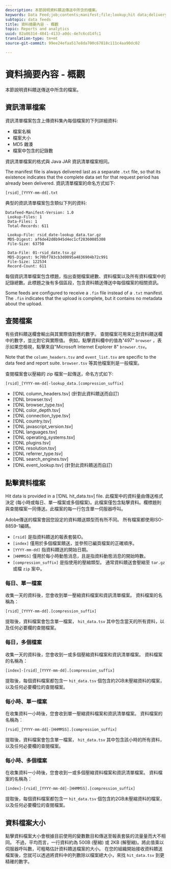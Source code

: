 ```yaml
---
description: 本節說明資料饋送傳送中所含的檔案。
keywords: Data Feed;job;contents;manifest;file;lookup;hit data;delivery contents
subtopic: data feeds
title: 資料摘要內容 - 概觀
topic: Reports and analytics
uuid: 82a86314-4841-4133-a0dc-4e7c6cd14fc1
translation-type: tm+mt
source-git-commit: 99ee24efaa517e8da700c67818c111c4aa90dc02

---
```



# 資料摘要內容 - 概觀

本節說明資料饋送傳送中所含的檔案。

## 資訊清單檔案

資訊清單檔案包含上傳資料集內每個檔案的下列詳細資料:

* 檔案名稱
* 檔案大小
* MD5 雜湊
* 檔案中包含的記錄數

資訊清單檔案的格式與 Java JAR 資訊清單檔案相同。

The manifest file is always delivered last as a separate `.txt` file, so that its existence indicates that the complete data set for that request period has already been delivered. 資訊清單檔案的命名方式如下:

```text
[rsid]_[YYYY-mm-dd].txt
```

典型的資訊清單檔案包含類似下列的資料:

```text
Datafeed-Manifest-Version: 1.0
 Lookup-Files: 1
 Data-Files: 1
 Total-Records: 611

 Lookup-File: rsid_date-lookup_data.tar.gz
 MD5-Digest: af6de42d8b945d4ec1cf28360085308
 File-Size: 63750

 Data-File: 01-rsid_date.tsv.gz
 MD5-Digest: 9c70bf783cb3d0095a4836904b72c991
 File-Size: 122534
 Record-Count: 611
```

每個資訊清單檔案包含標題，指出查閱檔案總數、資料檔案以及所有資料檔案中的記錄總數。此標題之後有多個區段，包含資料饋送傳送中每個檔案的相關資訊。

Some feeds are configured to receive a `.fin` file instead of a `.txt` manifest. The `.fin` indicates that the upload is complete, but it contains no metadata about the upload.

## 查閱檔案

有些資料饋送欄會輸出與其實際值對應的數字。 查閱檔案可用來比對資料饋送欄中的數字，並比對它與實際值。 例如，點擊資料欄中的值為"497" `browser` ，表示如果您檢視，點擊來自"Microsoft Internet Explorer 8" `browser.tsv`。

Note that the `column_headers.tsv` and `event_list.tsv` are specific to the data feed and report suite. `browser.tsv` 等其他檔案則是一般檔案。

查閱檔案會以壓縮的 zip 檔案一起傳送，命名方式如下:

```text
[rsid]_[YYYY-mm-dd]-lookup_data.[compression_suffix]
```

* [!DNL column_headers.tsv] (針對此資料饋送而自訂)
* [!DNL browser.tsv]
* [!DNL browser_type.tsv]
* [!DNL color_depth.tsv]
* [!DNL connection_type.tsv]
* [!DNL country.tsv]
* [!DNL javascript_version.tsv]
* [!DNL languages.tsv]
* [!DNL operating_systems.tsv]
* [!DNL plugins.tsv]
* [!DNL resolution.tsv]
* [!DNL referrer_type.tsv]
* [!DNL search_engines.tsv]
* [!DNL event_lookup.tsv] (針對此資料饋送而自訂)

## 點擊資料檔案

Hit data is provided in a [!DNL hit_data.tsv] file. 此檔案中的資料量由傳送格式決定 (每小時或每日、單一檔案或多個檔案)。此檔案僅包含點擊資料。欄標題則與查閱檔案一同傳送。此檔案的每一行包含單一伺服器呼叫。

Adobe傳送的檔案會因您設定的資料饋送類型而有所不同。 所有檔案都使用ISO-8859-1編碼。

* `[rsid]` 是指資料饋送的報表套裝ID。
* `[index]` 僅用於多個檔案饋送，並參照已編頁檔案的正確順序。
* `[YYYY-mm-dd]` 指資料饋送的開始日期。
* `[HHMMSS]` 僅用於每小時動態消息，且是指資料動態消息的開始時數。
* `[compression_suffix]` 是指使用的壓縮類型。 通常資料饋送會壓縮至 `tar.gz` 或檔 `zip` 案中。

### 每日、單一檔案

收集一天的資料後，您會收到單一壓縮資料檔案和資訊清單檔案。 資料檔案的名稱為：

`[rsid]_[YYYY-mm-dd].[compression_suffix]`

提取後，資料檔案會包含單一檔案， `hit_data.tsv` 其中包含當天的所有資料，以及任何必要欄的查閱檔案。

### 每日，多個檔案

收集一天的資料後，您會收到一或多個壓縮資料檔案和資訊清單檔案。 資料檔案的名稱為：

`[index]-[rsid]_[YYYY-mm-dd].[compression_suffix]`

提取後，每個資料檔案都包含一 `hit_data.tsv` 個包含約2GB未壓縮資料的檔案，以及任何必要欄位的查閱檔案。

### 每小時、單一檔案

在收集資料一小時後，您會收到單一壓縮資料檔案和資訊清單檔案。 資料檔案的名稱為：

`[rsid]_[YYYY-mm-dd]-[HHMMSS].[compression_suffix]`

提取後，資料檔案會包含單一檔案， `hit_data.tsv` 其中包含該小時的所有資料，以及任何必要欄的查閱檔案。

### 每小時、多個檔案

在收集資料一小時後，您會收到一或多個壓縮資料檔案和資訊清單檔案。 資料檔案的名稱為：

`[index]-[rsid]_[YYYY-mm-dd]-[HHMMSS].[compression_suffix]`

提取後，每個資料檔案都包含一 `hit_data.tsv` 個包含約2GB未壓縮資料的檔案，以及任何必要欄位的查閱檔案。

## 資料檔案大小

點擊資料檔案大小會根據目前使用的變數數目和傳送至報表套裝的流量量而大不相同。 不過，平均而言，一行資料約為 500B (壓縮) 或 2KB (解壓縮)。將此值乘以伺服器呼叫數，可粗略估計資料饋送檔案的大小。 在您的組織開始接收資料饋送檔案後，您就可以透過將資料中的列數除以檔案總大小，來找 `hit_data.tsv` 到更精確的數字。
